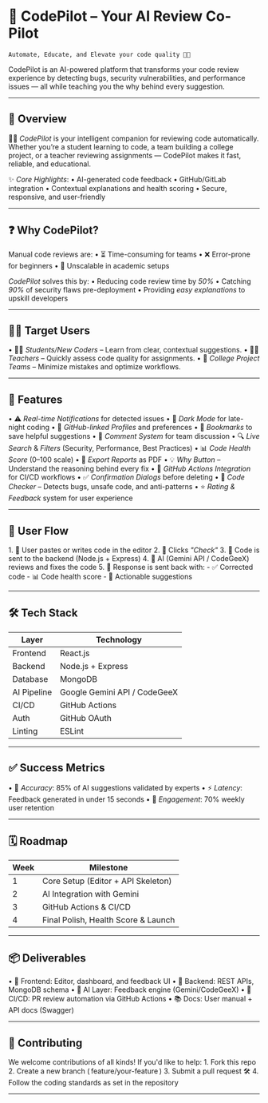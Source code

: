 # 🚀 CodePilot – Your AI Review Co-Pilot

	⁠Automate, Educate, and Elevate your code quality 🚧✨

CodePilot is an AI-powered platform that transforms your code review experience by detecting bugs, security vulnerabilities, and performance issues — all while teaching you the why behind every suggestion.

---

## 📌 Overview

👨‍💻 *CodePilot* is your intelligent companion for reviewing code automatically. Whether you’re a student learning to code, a team building a college project, or a teacher reviewing assignments — CodePilot makes it fast, reliable, and educational.

✨ *Core Highlights*:
•⁠  ⁠AI-generated code feedback
•⁠  ⁠GitHub/GitLab integration
•⁠  ⁠Contextual explanations and health scoring
•⁠  ⁠Secure, responsive, and user-friendly

---

## ❓ Why CodePilot?

Manual code reviews are:
•⁠  ⁠⏳ Time-consuming for teams
•⁠  ⁠❌ Error-prone for beginners
•⁠  ⁠🚫 Unscalable in academic setups

*CodePilot* solves this by:
•⁠  ⁠Reducing code review time by *50%*
•⁠  ⁠Catching *90%* of security flaws pre-deployment
•⁠  ⁠Providing *easy explanations* to upskill developers

---

## 👨‍🎓 Target Users

•⁠  ⁠🧑‍💻 *Students/New Coders* – Learn from clear, contextual suggestions.
•⁠  ⁠👨‍🏫 *Teachers* – Quickly assess code quality for assignments.
•⁠  ⁠🤝 *College Project Teams* – Minimize mistakes and optimize workflows.

---

## 🧩 Features

•⁠  ⁠⚠️ *Real-time Notifications* for detected issues
•⁠  ⁠🌙 *Dark Mode* for late-night coding
•⁠  ⁠👤 *GitHub-linked Profiles* and preferences
•⁠  ⁠📌 *Bookmarks* to save helpful suggestions
•⁠  ⁠💬 *Comment System* for team discussion
•⁠  ⁠🔍 *Live Search* & *Filters* (Security, Performance, Best Practices)
•⁠  ⁠📊 *Code Health Score* (0–100 scale)
•⁠  ⁠📁 *Export Reports* as PDF
•⁠  ⁠💡 *Why Button* – Understand the reasoning behind every fix
•⁠  ⁠🤖 *GitHub Actions Integration* for CI/CD workflows
•⁠  ⁠✅ *Confirmation Dialogs* before deleting
•⁠  ⁠📄 *Code Checker* – Detects bugs, unsafe code, and anti-patterns
•⁠  ⁠⭐ *Rating & Feedback* system for user experience

---

## 🧭 User Flow

1.⁠ ⁠🔹 User pastes or writes code in the editor
2.⁠ ⁠🔹 Clicks *"Check"*
3.⁠ ⁠🔹 Code is sent to the backend (Node.js + Express)
4.⁠ ⁠🔹 AI (Gemini API / CodeGeeX) reviews and fixes the code
5.⁠ ⁠🔹 Response is sent back with:
    - ✅ Corrected code
    - 📊 Code health score
    - 💬 Actionable suggestions

---

## 🛠️ Tech Stack

| Layer        | Technology                       |
|--------------|----------------------------------|
| Frontend     | React.js                         |
| Backend      | Node.js + Express                |
| Database     | MongoDB                          |
| AI Pipeline  | Google Gemini API / CodeGeeX     |
| CI/CD        | GitHub Actions                   |
| Auth         | GitHub OAuth                     |
| Linting      | ESLint                           |

---

## ✅ Success Metrics

•⁠  ⁠🧠 *Accuracy*: 85% of AI suggestions validated by experts
•⁠  ⁠⚡ *Latency*: Feedback generated in under 15 seconds
•⁠  ⁠🔁 *Engagement*: 70% weekly user retention

---

## 🗓️ Roadmap

| Week | Milestone                          |
|------|------------------------------------|
| 1    | Core Setup (Editor + API Skeleton) |
| 2    | AI Integration with Gemini         |
| 3    | GitHub Actions & CI/CD             |
| 4    | Final Polish, Health Score & Launch|

---

## 📦 Deliverables

•⁠  ⁠🎨 Frontend: Editor, dashboard, and feedback UI
•⁠  ⁠🔧 Backend: REST APIs, MongoDB schema
•⁠  ⁠🧠 AI Layer: Feedback engine (Gemini/CodeGeeX)
•⁠  ⁠🚀 CI/CD: PR review automation via GitHub Actions
•⁠  ⁠📚 Docs: User manual + API docs (Swagger)

---

## 🙌 Contributing

We welcome contributions of all kinds! If you'd like to help:
1.⁠ ⁠Fork this repo
2.⁠ ⁠Create a new branch (⁠ feature/your-feature ⁠)
3.⁠ ⁠Submit a pull request 🛠️
4.⁠ ⁠Follow the coding standards as set in the repository

---
